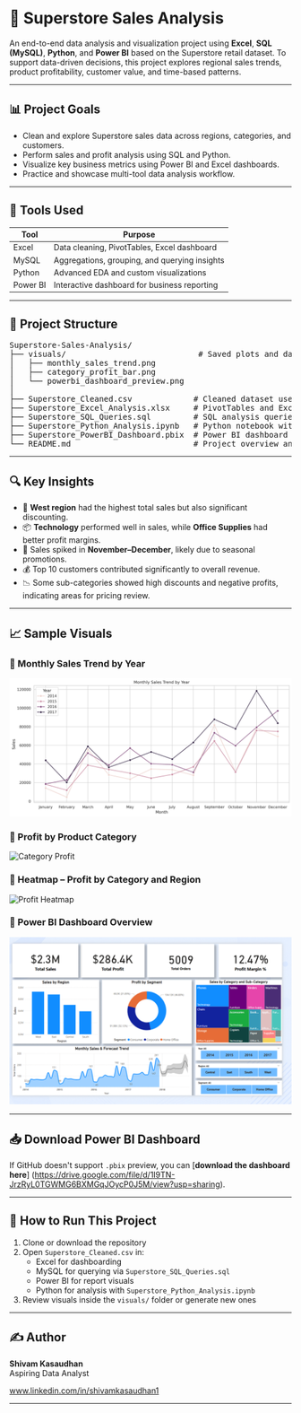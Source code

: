 # 🛒 Superstore Sales Analysis

An end-to-end data analysis and visualization project using **Excel**, **SQL (MySQL)**, **Python**, and **Power BI** based on the Superstore retail dataset. To support data-driven decisions, this project explores regional sales trends, product profitability, customer value, and time-based patterns.

---

## 📊 Project Goals

- Clean and explore Superstore sales data across regions, categories, and customers.
- Perform sales and profit analysis using SQL and Python.
- Visualize key business metrics using Power BI and Excel dashboards.
- Practice and showcase multi-tool data analysis workflow.

---

## 🧰 Tools Used

| Tool     | Purpose                                      |
|----------|----------------------------------------------|
| Excel    | Data cleaning, PivotTables, Excel dashboard  |
| MySQL    | Aggregations, grouping, and querying insights|
| Python   | Advanced EDA and custom visualizations       |
| Power BI | Interactive dashboard for business reporting |

---

## 📁 Project Structure

<pre>
Superstore-Sales-Analysis/
├── visuals/                            # Saved plots and dashboard screenshots
│   ├── monthly_sales_trend.png
│   ├── category_profit_bar.png
│   └── powerbi_dashboard_preview.png
│
├── Superstore_Cleaned.csv             # Cleaned dataset used across tools
├── Superstore_Excel_Analysis.xlsx     # PivotTables and Excel dashboard
├── Superstore_SQL_Queries.sql         # SQL analysis queries
├── Superstore_Python_Analysis.ipynb   # Python notebook with charts and insights
├── Superstore_PowerBI_Dashboard.pbix  # Power BI dashboard file
└── README.md                          # Project overview and instructions
</pre>

---

## 🔍 Key Insights

- 🧭 **West region** had the highest total sales but also significant discounting.
- 📦 **Technology** performed well in sales, while **Office Supplies** had better profit margins.
- 📆 Sales spiked in **November–December**, likely due to seasonal promotions.
- 💰 Top 10 customers contributed significantly to overall revenue.
- 📉 Some sub-categories showed high discounts and negative profits, indicating areas for pricing review.

---

## 📈 Sample Visuals

### 🔹 Monthly Sales Trend by Year
![Monthly Sales](visuals/monthly_sales_trend.png)

### 🔹 Profit by Product Category
![Category Profit](visuals/category_profit_bar.png)

### 🔹 Heatmap – Profit by Category and Region
![Profit Heatmap](visuals/profit_category_region_heatmap.png)


### 🔹 Power BI Dashboard Overview
![Power BI Dashboard](visuals/powerbi_dashboard_preview.png)

---

## 📥 Download Power BI Dashboard

If GitHub doesn't support `.pbix` preview, you can [**download the dashboard here**] (https://drive.google.com/file/d/1I9TN-JrzRyL0TGWMG6BXMGqJOycP0J5M/view?usp=sharing).

---

## 🚀 How to Run This Project

1. Clone or download the repository
2. Open `Superstore_Cleaned.csv` in:
   - Excel for dashboarding
   - MySQL for querying via `Superstore_SQL_Queries.sql`
   - Power BI for report visuals
   - Python for analysis with `Superstore_Python_Analysis.ipynb`
3. Review visuals inside the `visuals/` folder or generate new ones

---

## ✍️ Author

**Shivam Kasaudhan**  
Aspiring Data Analyst 

www.linkedin.com/in/shivamkasaudhan1

---


